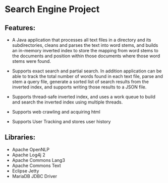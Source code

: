 # Search Engine Project
## Features:
  - A Java application that processes all text files in a directory and its subdirectories, cleans and parses the text into word stems, and builds an in-memory inverted index to store the mapping from word stems to the documents and position within those documents where those word stems were found.

  - Supports exact search and partial search. In addition application can be able to track the total number of words found in each text file, parse and stem a query file, generate a sorted list of search results from the inverted index, and supports writing those results to a JSON file.

  - Supports thread-safe inverted index, and uses a work queue to build and search the inverted index using multiple threads.

  - Supports web crawling and acquiring html

  - Supports User Tracking and stores user history
## Libraries:
  - Apache OpenNLP
  - Apache Log4j 2
  - Apache Commons Lang3
  - Apache Commons Text
  - Eclipse Jetty
  - MariaDB JDBC Driver

